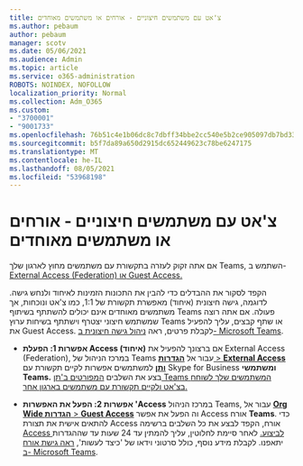 ```yaml
---
title: צ'אט עם משתמשים חיצוניים - אורחים או משתמשים מאוחדים
ms.author: pebaum
author: pebaum
manager: scotv
ms.date: 05/06/2021
ms.audience: Admin
ms.topic: article
ms.service: o365-administration
ROBOTS: NOINDEX, NOFOLLOW
localization_priority: Normal
ms.collection: Adm_O365
ms.custom:
- "3700001"
- "9001733"
ms.openlocfilehash: 76b51c4e1b06dc8c7dbff34bbe2cc540e5b2ce905097db7bd33ff2884d8a5469
ms.sourcegitcommit: b5f7da89a650d2915dc652449623c78be6247175
ms.translationtype: MT
ms.contentlocale: he-IL
ms.lasthandoff: 08/05/2021
ms.locfileid: "53968198"
---
```

# <a name="chat-with-external-users---guests-or-federated-users"></a>צ'אט עם משתמשים חיצוניים - אורחים או משתמשים מאוחדים

אם אתה זקוק לעזרה בתקשורת עם משתמשים מחוץ לארגון שלך Teams, השתמש ב- [External Access (Federation) או Guest Access.](/microsoftteams/manage-external-access#external-access-vs-guest-access)

הקפד לסקור את ההבדלים כדי להבין את התכונות הזמינות לאיחוד ולנחש גישה. לדוגמה, גישה חיצונית (איחוד) מאפשרת תקשורת של 1:1, כמו צ'אט ונוכחות, אך משתמשים מאוחדים אינם יכולים להשתתף בשיתוף Teams פעולה. אם אתה רוצה שמשתמש חיצוני יצטרף וישתתף בשיחות ערוץ Teams או שתף קבצים, עליך להפעיל את Guest Access. לקבלת פרטים, ראה [ניהול גישה חיצונית ב- Microsoft Teams](/microsoftteams/manage-external-access#external-access-vs-guest-access).

- **אפשרות 1: הפעלת Access (איחוד)** אם ברצונך להפעיל את External Access (Federation), במרכז הניהול של Teams עבור אל [ **הגדרות**  >  **External Access ותן**](https://admin.teams.microsoft.com/company-wide-settings/external-communications) למשתמשים אפשרות לקיים תקשורת עם Skype for Business **ומשתמשי Teams.** בצע את השלבים [המפורטים ב'תן Teams המשתמשים שלך לשוחח בצ'אט ולקיים תקשורת עם משתמשים בארגון אחר.](/microsoftteams/manage-external-access#let-your-teams-users-chat-and-communicate-with-users-in-another-organization)

- **אפשרות 2: הפעל את האפשרות 'Access** במרכז הניהול Teams, עבור אל [ **Org Wide הגדרות**  >  **Guest Access**](https://admin.teams.microsoft.com/company-wide-settings/guest-configuration) וה הפעל את אפשר Access אורח **Teams**. כדי להתאים אישית את תצורת Access אורח, הקפד לבצע את כל השלבים ברשימה [Access לביצוע.](/microsoftteams/guest-access-checklist) לאחר סיימת לחלוטין, עליך להמתין עד 24 שעות עד שההגדרות יתאפנו. לקבלת מידע נוסף, כולל סרטוני וידאו של 'כיצד לעשות', [ראה גישת אורח ב- Microsoft Teams](/microsoftteams/guest-access).